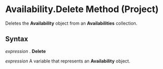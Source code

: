 
# Availability.Delete Method (Project)

Deletes the  **Availability** object from an **Availabilities** collection.


## Syntax

 _expression_ . **Delete**

 _expression_ A variable that represents an **Availability** object.

